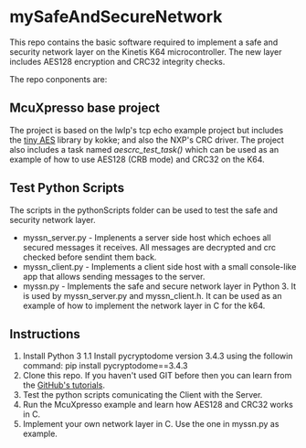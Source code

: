 # mySafeAndSecureNetwork

This repo contains the basic software required to implement a safe and security network layer on the Kinetis K64 microcontroller. The new layer includes AES128 encryption and CRC32 integrity checks.

The repo conponents are:

## McuXpresso base project
The project is based on the lwIp's tcp echo example project but includes the [tiny AES](https://github.com/kokke/tiny-AES-c) library by kokke; and also the NXP's CRC driver. 
The project also includes a task named *aescrc_test_task()* which can be used as an example of how to use AES128 (CRB mode) and CRC32 on the K64.

## Test Python Scripts
The scripts in the pythonScripts folder can be used to test the safe and security network layer. 

* myssn_server.py - Implenents a server side host which echoes all secured messages it receives. All messages are decrypted and crc checked before sendint them back.
* myssn_client.py - Implements a client side host with a small console-like app that allows sending messages to the server.
* myssn.py - Implements the safe and secure network layer in Python 3. It is used by myssn_server.py and myssn_client.h. It can be used as an example of how to implement the network layer in C for the k64.

## Instructions

1. Install Python 3
1.1 Install pycryptodome version 3.4.3 using the followin command: pip install pycryptodome==3.4.3
2. Clone this repo. If you haven't used GIT before then you can learn from the [GitHub's tutorials](https://github.com/NREL/SAM/wiki/Basic-git-tutorial). 
3. Test the python scripts comunicating the Client with the Server.
4. Run the McuXpresso example and learn how AES128 and CRC32 works in C.
5. Implement your own network layer in C. Use the one in myssn.py as example.
